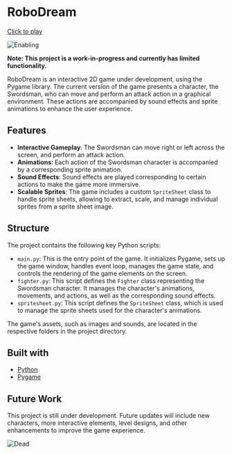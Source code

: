 # RoboDream 
[Click to play](https://dazemc.itch.io/robodream)

![Enabling](https://github.com/dazemc/RoboDream/assets/5232234/a7484bfe-10b7-4d79-a1ef-3822c31721f3)


**Note: This project is a work-in-progress and currently has limited functionality.**

RoboDream is an interactive 2D game under development, using the Pygame library. The current version of the game presents a character, the Swordsman, who can move and perform an attack action in a graphical environment. These actions are accompanied by sound effects and sprite animations to enhance the user experience. 

## Features 

- **Interactive Gameplay**: The Swordsman can move right or left across the screen, and perform an attack action.
- **Animations**: Each action of the Swordsman character is accompanied by a corresponding sprite animation.
- **Sound Effects**: Sound effects are played corresponding to certain actions to make the game more immersive.
- **Scalable Sprites**: The game includes a custom `SpriteSheet` class to handle sprite sheets, allowing to extract, scale, and manage individual sprites from a sprite sheet image.

## Structure

The project contains the following key Python scripts:

- `main.py`: This is the entry point of the game. It initializes Pygame, sets up the game window, handles event loop, manages the game state, and controls the rendering of the game elements on the screen.
- `fighter.py`: This script defines the `Fighter` class representing the Swordsman character. It manages the character's animations, movements, and actions, as well as the corresponding sound effects.
- `spritesheet.py`: This script defines the `SpriteSheet` class, which is used to manage the sprite sheets used for the character's animations.

The game's assets, such as images and sounds, are located in the respective folders in the project directory.

## Built with

- [Python](https://www.python.org/)
- [Pygame](https://www.pygame.org/)

## Future Work

This project is still under development. Future updates will include new characters, more interactive elements, level designs, and other enhancements to improve the game experience.

![Dead](https://github.com/dazemc/RoboDream/assets/5232234/9698f03e-53a8-4190-ad44-bf06ee05982d)
